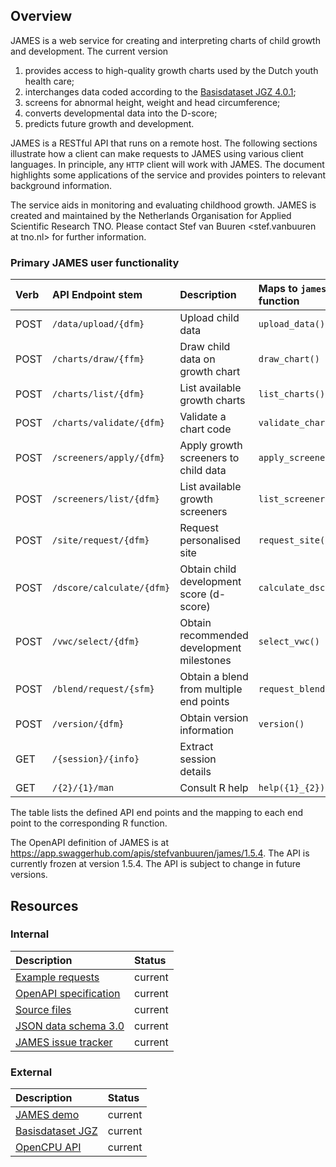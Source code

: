 
<!-- README.md is generated from README.Rmd. Please edit that file -->

## Overview

JAMES is a web service for creating and interpreting charts of child
growth and development. The current version

1.  provides access to high-quality growth charts used by the Dutch
    youth health care;
2.  interchanges data coded according to the [Basisdataset JGZ
    4.0.1](https://www.ncj.nl/onderwerp/digitaal-dossier-jgz/bds-jgz-versiebeheer/);
3.  screens for abnormal height, weight and head circumference;
4.  converts developmental data into the D-score;
5.  predicts future growth and development.

JAMES is a RESTful API that runs on a remote host. The following
sections illustrate how a client can make requests to JAMES using
various client languages. In principle, any `HTTP` client will work with
JAMES. The document highlights some applications of the service and
provides pointers to relevant background information.

The service aids in monitoring and evaluating childhood growth. JAMES is
created and maintained by the Netherlands Organisation for Applied
Scientific Research TNO. Please contact Stef van Buuren \<stef.vanbuuren
at tno.nl\> for further information.

### Primary JAMES user functionality

| Verb | API Endpoint stem         | Description                               | Maps to `james` function |
|:-----|:--------------------------|:------------------------------------------|:-------------------------|
| POST | `/data/upload/{dfm}`      | Upload child data                         | `upload_data()`          |
| POST | `/charts/draw/{ffm}`      | Draw child data on growth chart           | `draw_chart()`           |
| POST | `/charts/list/{dfm}`      | List available growth charts              | `list_charts()`          |
| POST | `/charts/validate/{dfm}`  | Validate a chart code                     | `validate_chartcode()`   |
| POST | `/screeners/apply/{dfm}`  | Apply growth screeners to child data      | `apply_screeners()`      |
| POST | `/screeners/list/{dfm}`   | List available growth screeners           | `list_screeners()`       |
| POST | `/site/request/{dfm}`     | Request personalised site                 | `request_site()`         |
| POST | `/dscore/calculate/{dfm}` | Obtain child development score (d-score)  | `calculate_dscore()`     |
| POST | `/vwc/select/{dfm}`       | Obtain recommended development milestones | `select_vwc()`           |
| POST | `/blend/request/{sfm}`    | Obtain a blend from multiple end points   | `request_blend()`        |
| POST | `/version/{dfm}`          | Obtain version information                | `version()`              |
| GET  | `/{session}/{info}`       | Extract session details                   |                          |
| GET  | `/{2}/{1}/man`            | Consult R help                            | `help({1}_{2})`          |

The table lists the defined API end points and the mapping to each end
point to the corresponding R function.

The OpenAPI definition of JAMES is at
<https://app.swaggerhub.com/apis/stefvanbuuren/james/1.5.4>. The API is
currently frozen at version 1.5.4. The API is subject to change in
future versions.

## Resources

### Internal

| Description                                                                                              | Status  |
|:---------------------------------------------------------------------------------------------------------|:--------|
| [Example requests](https://james.groeidiagrammen.nl)                                                     | current |
| [OpenAPI specification](https://app.swaggerhub.com/apis-docs/stefvanbuuren/james/1.5.4)                  | current |
| [Source files](https://github.com/growthcharts)                                                          | current |
| [JSON data schema 3.0](https://github.com/growthcharts/bdsreader/blob/master/inst/schemas/bds_v3.0.json) | current |
| [JAMES issue tracker](https://github.com/growthcharts/james/issues)                                      | current |

### External

| Description                                                                                            | Status  |
|:-------------------------------------------------------------------------------------------------------|:--------|
| [JAMES demo](https://tnochildhealthstatistics.shinyapps.io/james_tryout/)                              | current |
| [Basisdataset JGZ](https://www.ncj.nl/themadossiers/informatisering/basisdataset/documentatie/?cat=13) | current |
| [OpenCPU API](https://www.opencpu.org/api.html)                                                        | current |
